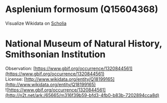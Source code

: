 
Asplenium formosum (Q15604368)
==============================
  
Visualize Wikidata on [Scholia](https://scholia.toolforge.org/taxon/Q15604368)
# National Museum of Natural History, Smithsonian Institution
  
Observation: [https://www.gbif.org/occurrence/1320844561](https://www.gbif.org/occurrence/1320844561)  
License: [http://www.wikidata.org/entity/Q18199165](http://www.wikidata.org/entity/Q18199165)  
![https://www.gbif.org/occurrence/1320844561](http://n2t.net/ark:/65665/m316f39b59-bfd3-4fb0-b83b-7202894cca8d)